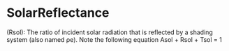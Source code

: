 SolarReflectance
================

(Rsol): The ratio of incident solar radiation that is reflected by a shading system (also named ρe). Note the following equation Asol + Rsol + Tsol = 1
